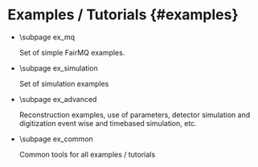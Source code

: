 # Examples / Tutorials {#examples}

- \subpage ex_mq

  Set of simple FairMQ examples.

- \subpage ex_simulation

  Set of simulation examples

- \subpage ex_advanced

  Reconstruction examples, use of parameters, detector simulation and digitization event wise and timebased simulation, etc.

- \subpage ex_common

  Common tools for all examples / tutorials
